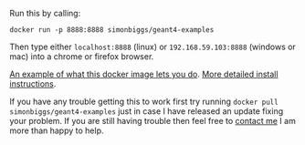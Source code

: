 Run this by calling:

    docker run -p 8888:8888 simonbiggs/geant4-examples

Then type either `localhost:8888` (linux) or `192.168.59.103:8888` (windows or mac) into a chrome or firefox browser.


[An example of what this docker image lets you do](http://nbviewer.ipython.org/github/SimonBiggs/ipython-geant4-linac/blob/master/main.ipynb). [More detailed install instructions](https://github.com/SimonBiggs/ipython-geant4-linac/blob/master/README.md#ipython-geant4-linac).

If you have any trouble getting this to work first try running `docker pull simonbiggs/geant4-examples` just in case I have released an update fixing your problem. If you are still having trouble then feel free to [contact me](mailto:mail@simonbiggs.net) I am more than happy to help.
